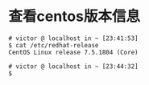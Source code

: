 # 查看centos版本信息 #

	# victor @ localhost in ~ [23:41:53] 
	$ cat /etc/redhat-release
	CentOS Linux release 7.5.1804 (Core) 
	
	# victor @ localhost in ~ [23:44:32] 
	$ 